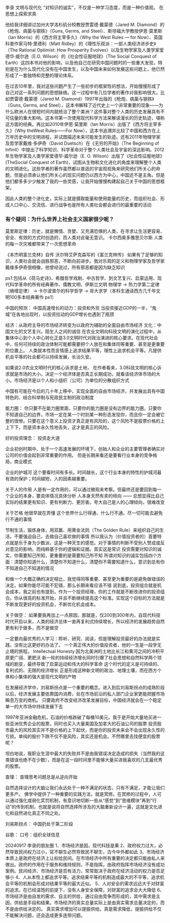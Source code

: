 李录
文明与现代化
“对知识的诚实”，不仅是一种学习态度，而是一种价值观。
在思想上探索求真


他给我详细讲过加州大学洛杉矶分校教授贾雷德·戴蒙德（Jared M. Diamond）的《枪炮、病菌与钢铁》（Guns, Germs, and Steel）、斯坦福大学教授伊恩·莫里斯（Ian Morris）的《西方将主宰多久》（Why the West Rules — for Now）、英国科普作家马特·里德利（Matt Ridley）的《理性乐观派：一部人类经济进步史》（The Rational Optimist: How Prosperity Evolves）以及生物学家及人类学家爱德华·威尔逊（E.O. Wilson）的《社会性征服地球》（The Social Conquest of Earth）这四本书对他的影响，以及他自己在研究中国问题时的一些重大发现，特别是在为什么现代化没有在中国发生，以及中国未来如何发展这些问题上，他已然形成了一套独特和完整的理论体系。


在过去10年里，我对这些问题产生了一些初步的框架性的想法，开始慢慢形成了自己对这一系列问题的思想脉络。这一过程中有几位学者的著作对我影响很大。比如贾雷德·戴蒙德（Jared M. Diamond）1997年出版的《枪炮、病菌与钢铁》（Guns, Germs, and Steel），这本书解释了近代史上一个非常重要的现象——为什么欧洲人在很短时间内就统治了整个美洲？这件事对整个人类的历史发展具有不可估量的重大影响。这本书第一次使用现代科学方法来解读漫长的历史轨迹，堪称这方面的经典。再比如2010年伊恩·莫里斯（Ian Morris）出版了《西方将主宰多久》（Why theWest Rules——For Now），这本书追溯并比较了中国和西方在上万年历史中的文明进程，并试图描述未来可能发生的轨迹。还有2011年物理学家及哲学家戴维·多伊奇（David Duetsch）在《无穷的开始》（The Beginning of Infinit）中提出了科学知识、科学革命对于整个人类社会及宇宙的深远影响。2012年生物学家及人类学家爱德华·威尔逊（E. O. Wilson）出版了《社会性征服地球》(TheSocial Conquest of Earth)，试图从生物和文化进化的角度来理解整个人类的文明进化。这些学者的著作虽然都以普适的宇宙观视角来研究他们所关心的命题，但是必须承认他们所关心的现实问题仍以西方为中心，中国还不是主角。但是他们都多多少少触发了我的一些灵感，让我开始慢慢构建起自己关于中国的思想框架。


因此人类的整个进化史，实际上就是摄取能量和使用能量的历史，而组织社会、形成人口中心、交流信、进行战争也是所有人类社会都会进行的最重要的活动
### 有个疑问：为什么世界上社会主义国家很少呢？

莫里斯定律：历史，就是懒惰、贪婪、又充满恐惧的人类，在寻求让生活更容易、安全、有效的方式时创造的，而人类对此毫无意识。
卡尔西奥多雅思贝尔斯  人类的每一次灾难都带来了一次思想革命


《本杰明富兰克林》自传
沃尔特艾萨克森写的《富兰克林传》
如果有了足够的知识，人类社会就会战胜邪恶，不断向前进步。我对乐观的定义和物理学家及哲学家戴维多伊奇很相像，他曾经说过，所有邪恶都是因为缺乏知识

ps1:包括从《荷马史诗》、希腊哲学戏剧、中古哲学、到文艺复兴、启蒙运用、现代科学革命的所有经典著作、儒教文明、伊斯兰文明
物理学 -> 
    热力学第二定律（熵增定律） -> 
        卡尔波普尔的科学哲学 -> 
            哥大求学（本科生通读西方几千年文明100多本经典著作 ps1）


中国的预测：
中国高速增长的动力：投资和外贸
当投资接近GDP的一半，“鬼城”在各地出现时，以投资拉动的GDP增长也遇到了瓶颈

经济：从政府主导的市场经济转变为以政府为辅助的全面自由市场经济
文化：中国文化的文艺复兴。陌生人之间的诚信
在农业文明向科技文明的演化过程中，从集体中心到个人中心转化正是3.0文明时代对政治演进的核心要求。在现代社会中，任何可持续的政治体制可能都需要把个人放在和集体同等重要、甚至是更重要的位置上。
人类就本性而言情感上追求结果平等，理性上追求机会平等。凡提供机会平等的社会都可以持续发展，长治久安。

如果说2.0农业文明时代的核心诉求是土地，
在作者看来，3.0科技文明的核心诉求就是市场的大小。决定一个经济体是否真正长期成功，就看该经济体市场的大小。市场经济是以个人和小组织（公司）为单位的分散组织方式

中国有可能在今后的几十年上移中，实现全面的自由市场经济，并发展出具有中国特色的、结合科举制与宪政民主制的政治制度


能力圈：
你只要不在能力圈里面，只要你的能力圈是没有边界的能力圈，只要你不知道自己的边界，市场一定在某一个时刻某一种形态发现你，而且你一定会被它整的很惨。只要在这个意义上投资才真正是有风险的，这个风险不是股票价格的上上下下，而是资本永久性地丢失，这才是真正的风险。

好的投资理念：
投资走大道

企业初创时期中、处于一个高速发展的环境下，创始人和企业的主要管理者确实对公司的价值会起到非常重要的作用。
但是长期来看还是要看行业本身的竞争格局，商业模式

企业的护城河
这个要看时间有多长。时间越长，这个行业本身的特性的护城河最有效的保护；时间越短，人的因素越重要。


关于人的作用
人是有一定作用的，可以通过微观来考察。但最终还是要回到每一个企业的本身，要具体情况具体分析
人本身天然有卖的倾向 —— 总想显得比自己实际的结果更有知识、更有判断力、更厉害。夸大自己是人的心理倾向，很难改变

关于芒格
他很早就在弄懂 这个世界什么行得通、什么行不通，尽一切可能去避免行不通的事情

节制生活，锻炼身体，用双赢、用黄金法则（The Golden Rule）来组织自己的生活，不要强迫自己，去做自己喜欢做的事情
所以我认为（价值投资者的）首要特点就是乐于身为少数派，这是一种天生的感觉。对于事情的判断不受别人赞成或反对意见的影响，而纯粹基于你的逻辑和证据。其实这是常识
投资需要对知识的诚实，你需要知己所知，更重要的是需要知己所不知
所谓对知识的诚实包括四个方面：清楚你知道什么，清楚你不知道什么，清楚你不需要知道什么，意识到总有你不知道自己不知道的情况

和做一个大概正确的决定相比，我觉得同等重要、甚至更为重要的是避免做错误的决定。如果你能尽可能不犯错，那么长期来看应该不错
说到底，投资组合就是机会成本，我之前也有提到，作为一个投资经理，你的工作就是不断改进你的投资组合。你从很高的标准开始，并且不断继续提高这个标准。实现这个目标的方法就是不断发现更好的投资机会，不断优化机会成本。

关于做空：
如果要我再加上一点原因，那就是，仅200到300年内，自现代科技时代开启以来，人类的经济总体一直再复利式持续增长，所以经济的发展趋势自然更有利于做多，而不是做空


一定要向最优秀的人学习：聆听、研究、阅读，但是理解投资最好的办法就是实践，没有比这更好的办法了。
一个真正伟大的价值投资者，他的一生是一段学无止境的旅程。
Intellectual Honesty
因为北美洲的土地比长江和黄河之间的冲积平原更广阔、更肥沃
新一轮的持续经济增长同时引爆了社会思想和自然科学两个领域的剧变，最终导致了启蒙运动和伟大的科学革命
这个时代的定义是可持续的、复利式的、无限的经济增长
正是形成这种新文明的政治、地理土壤，而在西方个体和小集体的强大是现代文明的产物

在发展经济学中，刘易斯拐点是一个重要的概念。进入到后刘易斯拐点的成熟阶段以后，经济发展主要依靠国内消费，处在市场前沿的私人部门企业家更能把握市场瞬息万变的商机。
只要政府不改变经济改革发展目标，中国经济就会在一个稳定单一的大市场中持续发展下去

1997年亚洲金融危机，石油的价格跌破了每桶10美元。我于是开始大量地买进一些亚洲优秀企业的股票，同时也买入大量美国及加拿大的石油公司的股票
投资股市最大的风险其实并不是价格的上下起伏，而是你的投资未来会不会出现永久性的亏损。单纯的股价下跌不仅不是风险，其实还是机会。不然哪里去找便宜的股票呢？

坦白地说，我职业生涯中最大的失败并不是由我错误决定造成的损失（当然我的这类错误也绝不在少数），而是在这一段时间里不能够大量买进我喜欢的几支最优秀的股票。

查理：
查理思考问题总是从逆向开始


自然选择设计的大脑让我们永远处于一种不满足的状态，只有不满足，才能让我们更多产。
佛学中提供了一种重要的实践方法，就是冥修。在冥修的过程中，人可以通过强化或弱化奖罚机制，有意识地切断一些从“感觉”到“思维模块”再到“行动”的传到机制，也就是说将自然选择所涉及的大脑重新设计一遍，这就是文化进化和自然进化真正不同之处。

刘易斯拐点：
中国扔处于第二阶段

谷歌：
口号：组织全球信息

20240917
李录的朋友圈
1、市场经济是因，现代科技是果
2、政府权力过大，必然导致民间权力过小，官不聊生必然导致民不聊生，古今中外都如此
3、市场经济本质上是政府在经济上让权给民间。在市场经济中所有重要的决定都只能由私人来做出。政府的作用在于服务和维持规则，不是指挥。由政府指挥市场经济没有成功案例。民间经济、市场经济是否有活力，常常取决于政府在经济活动的权力是否足够小
4、人从本性上都追求平等。追求结果平等的机制造成最大的不平等，追求机会平等的机制会形成对结果平等的最大近似。
5、人对安全的需求远远大于对财富的追求。在已经温饱的前提下，没有人身安全保障，对财富的追求会大大降低
6、市场经济是由自发的需求、自主的供给，通过自由竞争而形成的，其中需求是主因，供给是手段和结果。市场经济的真实总量实际上是由真实需求总量决定的，而不是由供给决定的。
真实需求增加可以提振供给。真是需求降低，提振供给不仅不能解决问题，还会造成更多连带问题。